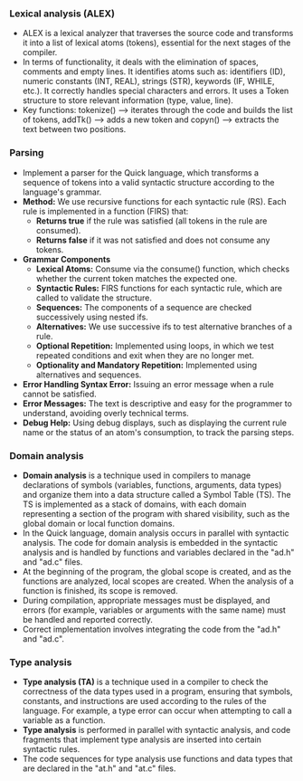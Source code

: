 ### Lexical analysis (ALEX)
  - ALEX is a lexical analyzer that traverses the source code and transforms it into a list of lexical atoms (tokens), essential for the next stages of the compiler.
  - In terms of functionality, it deals with the elimination of spaces, comments and empty lines. It identifies atoms such as: identifiers (ID), numeric constants (INT, REAL), strings (STR), keywords (IF, WHILE, etc.). It correctly handles special characters and errors. It uses a Token structure to store relevant information (type, value, line).
  - Key functions: tokenize() –> iterates through the code and builds the list of tokens, addTk() –> adds a new token and copyn() –> extracts the text between two positions.

### Parsing
  - Implement a parser for the Quick language, which transforms a sequence of tokens into a valid syntactic structure according to the language's grammar.
  - **Method:** We use recursive functions for each syntactic rule (RS). Each rule is implemented in a function (FIRS) that:
      - **Returns true** if the rule was satisfied (all tokens in the rule are consumed).
      - **Returns false** if it was not satisfied and does not consume any tokens.
  - **Grammar Components**
      - **Lexical Atoms:** Consume via the consume() function, which checks whether the current token matches the expected one.
      - **Syntactic Rules:** FIRS functions for each syntactic rule, which are called to validate the structure.
      - **Sequences:** The components of a sequence are checked successively using nested ifs.
      - **Alternatives:** We use successive ifs to test alternative branches of a rule.
      - **Optional Repetition:** Implemented using loops, in which we test repeated conditions and exit when they are no longer met.
      - **Optionality and Mandatory Repetition:** Implemented using alternatives and sequences.
  - **Error Handling Syntax Error:** Issuing an error message when a rule cannot be satisfied.
  - **Error Messages:** The text is descriptive and easy for the programmer to understand, avoiding overly technical terms.
  - **Debug Help:** Using debug displays, such as displaying the current rule name or the status of an atom's consumption, to track the parsing steps.

### Domain analysis
  - **Domain analysis** is a technique used in compilers to manage declarations of symbols (variables, functions, arguments, data types) and organize them into a data structure called a Symbol Table (TS). The TS is implemented as a stack of domains, with each domain representing a section of the program with shared visibility, such as the global domain or local function domains.
  - In the Quick language, domain analysis occurs in parallel with syntactic analysis. The code for domain analysis is embedded in the syntactic analysis and is handled by functions and variables declared in the "ad.h" and "ad.c" files.
  - At the beginning of the program, the global scope is created, and as the functions are analyzed, local scopes are created. When the analysis of a function is finished, its scope is removed.
  - During compilation, appropriate messages must be displayed, and errors (for example, variables or arguments with the same name) must be handled and reported correctly.
  - Correct implementation involves integrating the code from the "ad.h" and "ad.c".

### Type analysis
  - **Type analysis (TA)** is a technique used in a compiler to check the correctness of the data types used in a program, ensuring that symbols, constants, and instructions are used according to the rules of the language. For example, a type error can occur when attempting to call a variable as a function.
  - **Type analysis** is performed in parallel with syntactic analysis, and code fragments that implement type analysis are inserted into certain syntactic rules.
  - The code sequences for type analysis use functions and data types that are declared in the "at.h" and "at.c" files.
